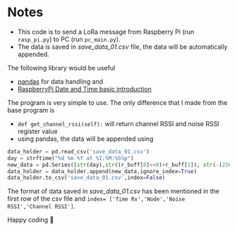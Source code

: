 # Notes

- This code is to send a LoRa message from Raspberry Pi (run `rasp_pi.py`) to PC (run `pc_main.py`). 
- The data is saved in _save_data_01.csv_ file, the data will be automatically appended. 


The following library would be useful 
- [pandas](https://pandas.pydata.org/pandas-docs/stable/index.html) for data handling and 
- [RaspberryPi Date and Time basic introduction](https://projects.raspberrypi.org/en/projects/generic-python-strftime)

The program is very simple to use. The only difference that I made from the base program is
- `def get_channel_rssi(self):` will return channel RSSI and noise RSSI register value
- using pandas, the data will be appended using 
```python
data_holder = pd.read_csv('save_data_01.csv')
day = strftime("%d %m %Y at %I:%M:%S%p")
new_data = pd.Series([str(day),str((r_buff[0]<<8)+r_buff[1]), str(-(256-r)),str(-(256-r1))], index= ['Time Rx','Node','Noise RSSI','Channel RSSI'])
data_holder = data_holder.append(new_data,ignore_index=True)
data_holder.to_csv('save_data_01.csv',index=False) 
```

The format of data saved in _save_data_01.csv_ has been mentioned in the first row of the _csv_ file and `index= ['Time Rx','Node','Noise RSSI','Channel RSSI']`. 

Happy coding 🐥

